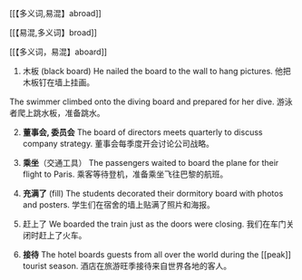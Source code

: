 [[【多义词,易混】abroad]]

[[【易混,多义词】broad]]

[[【多义词，易混】aboard]]

1. 木板 (black board)
He nailed the board to the wall to hang pictures.
他把木板钉在墙上挂画。

The swimmer climbed onto the diving board and prepared for her dive.
游泳者爬上跳水板，准备跳水。

2. **董事会, 委员会**
The board of directors meets quarterly to discuss company strategy.
董事会每季度开会讨论公司战略。

3. **乘坐**（交通工具）
The passengers waited to board the plane for their flight to Paris.
乘客等待登机，准备乘坐飞往巴黎的航班。

4. **充满了** (fill)
The students decorated their dormitory board with photos and posters.
学生们在宿舍的墙上贴满了照片和海报。

5. 赶上了
We boarded the train just as the doors were closing.
我们在车门关闭时赶上了火车。

6. **接待**
The hotel boards guests from all over the world during the [[peak]] tourist season.
酒店在旅游旺季接待来自世界各地的客人。

